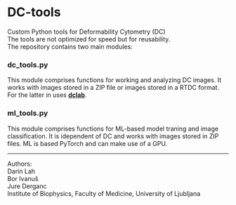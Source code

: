 # DC-tools
Custom Python tools for Deformability Cytometry (DC)  
The tools are not optimized for speed but for reusability.  
The repository contains two main modules:
### dc_tools.py
This module comprises functions for working and analyzing DC images. It works with images stored in a ZIP file or images stored in a RTDC format. For the latter in uses [**dclab**](https://github.com/DC-analysis/dclab).

### ml_tools.py
This module comprises functions for ML-based model traning and image classification. It is idependent of DC and works with images stored in ZIP files. ML is based PyTorch and can make use of a GPU.

---
Authors:  
Darin Lah  
Bor Ivanuš  
Jure Derganc  
Institute of Biophysics, Faculty of Medicine, University of Ljubljana  
